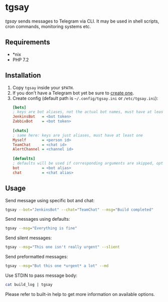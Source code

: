 tgsay
=====
*tgsay* sends messages to Telegram via CLI. It may be used in shell scripts, cron commands, monitoring systems etc.

Requirements
------------
* *nix
* PHP 7.2

Installation
------------
1. Copy `tgsay` inside your `$PATH`.
2. If you don't have a Telegram bot yet be sure to [create one](https://core.telegram.org/bots#3-how-do-i-create-a-bot).
3. Create config (default path is `~/.config/tgsay.ini` or `/etc/tgsay.ini`):
   ```ini
   [bots]
   ; keys are bot aliases, not the actual bot names, must have at least one
   JenkinsBot   = <bot token>
   ZabbixBot    = <bot token>
    
   [chats]
   ; same here: keys are just aliases, must have at least one
   Myself       = <person id>
   TeamChat     = <chat id>
   AlertChannel = <channel id>
    
   [defaults]
   ; defaults will be used if corresponding arguments are skipped, optional
   bot          = <bot alias>
   chat         = <chat alias>

   ```

Usage
-----

Send message using specific bot and chat:
```bash
tgsay --bot="JenkinsBot" --chat="TeamChat" --msg="Build completed"
```
Send messages using defaults:
```bash
tgsay --msg="Everything is fine"
```
Send silent messages:
```bash
tgsay --msg="This one isn't really urgent" --slient
```
Send preformatted messages:
```bash
tgsay --msg="But this one *urgent* a lot" --md
```
Use STDIN to pass message body:
```bash
cat build_log | tgsay
```
Please refer to built-in help to get more information on available options.